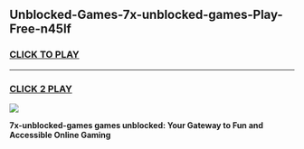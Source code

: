 
## Unblocked-Games-7x-unblocked-games-Play-Free-n45lf
<h3>
<a href="https://premium76.site?title=7x-unblocked-games&ref=24M">CLICK TO PLAY</a></h3>
<hr>

<h3>
<a href="https://premium76.site?title=7x-unblocked-games&ref=24M">CLICK 2 PLAY</a>
  
</h3>

<a href="https://premium76.site?title=7x-unblocked-games&ref=24M"><img src="https://clearcache.store/games.png"></a>


**7x-unblocked-games games unblocked: Your Gateway to Fun and Accessible Online Gaming**

